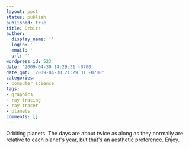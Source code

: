```yaml
---
layout: post
status: publish
published: true
title: Orbits
author:
  display_name: ''
  login: ''
  email: ''
  url: ''
wordpress_id: 523
date: '2009-04-30 14:29:31 -0700'
date_gmt: '2009-04-30 21:29:31 -0700'
categories:
- computer science
tags:
- graphics
- ray tracing
- ray tracer
- planets
comments: []
---
```

Orbiting planets.  The days are about twice as along as they normally are relative to each planet's year, but that's an aesthetic preference.  Enjoy.

<object width="425" height="344"><param name="movie" value="http://www.youtube.com/v/w3F_1HiCYs8&hl=en&fs=1&rel=0&color1=0x2b405b&color2=0x6b8ab6"></param><param name="allowFullScreen" value="true"></param><param name="allowscriptaccess" value="always"></param><embed src="http://www.youtube.com/v/w3F_1HiCYs8&hl=en&fs=1&rel=0&color1=0x2b405b&color2=0x6b8ab6" type="application/x-shockwave-flash" allowscriptaccess="always" allowfullscreen="true" width="425" height="344"></embed></object>
